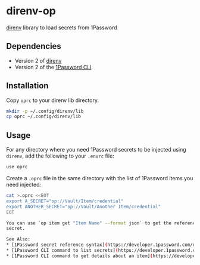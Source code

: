 # direnv-op
[direnv](https://direnv.net/) library to load secrets from 1Password

## Dependencies
* Version 2 of [direnv](https://direnv.net/)
* Version 2 of the [1Password CLI](https://1password.com/downloads/command-line/).

## Installation

Copy `oprc` to your direnv lib directory.

```bash
mkdir -p ~/.config/direnv/lib
cp oprc ~/.config/direnv/lib
```

## Usage

For any directory where you need 1Password secrets to be injected using
`direnv`, add the following to your `.envrc` file:

```bash
use oprc
```

Create a `.oprc` file in the same directory with the list of 1Password items
you need injected:

```bash
cat >.oprc <<EOT
export A_SECRET="op://Vault/Item/credential"
export ANOTHER_SECRET="op://Vault/Another Item/credential"
EOT

You can use `op item get "Item Name" --format json` to get the reference for a
secret.

See Also:
* [1Password secret reference syntax](https://developer.1password.com/docs/cli/secrets-reference-syntax/)
* [1Password CLI command to list secrets](https://developer.1password.com/docs/cli/reference/management-commands/item#item-list)
* [1Password CLI command to get details about an item](https://developer.1password.com/docs/cli/reference/management-commands/item#item-get)
